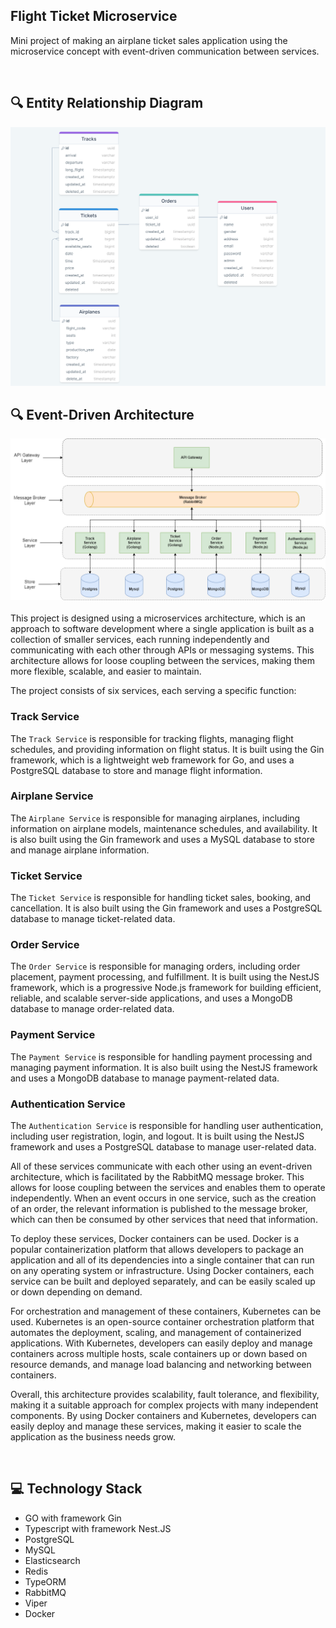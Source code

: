 ## Flight Ticket Microservice
Mini project of making an airplane ticket sales application using the microservice concept with event-driven communication between services.

<br>

## 🔍 Entity Relationship Diagram

<div align="center">
  
  <img src="https://raw.githubusercontent.com/bimaagung/flight-ticket-api-microservice/master/erdflightticket.png" width="600">

</div>

## 🔍 Event-Driven Architecture

<div align="center">
  
  <img src="https://raw.githubusercontent.com/bimaagung/flight-ticket-api-microservice/master/microservice.png" width="600">

</div>
<br>
This project is designed using a microservices architecture, which is an approach to software development where a single application is built as a collection of smaller services, each running independently and communicating with each other through APIs or messaging systems. This architecture allows for loose coupling between the services, making them more flexible, scalable, and easier to maintain.

The project consists of six services, each serving a specific function:

### Track Service
The `Track Service` is responsible for tracking flights, managing flight schedules, and providing information on flight status. It is built using the Gin framework, which is a lightweight web framework for Go, and uses a PostgreSQL database to store and manage flight information.

### Airplane Service
The `Airplane Service` is responsible for managing airplanes, including information on airplane models, maintenance schedules, and availability. It is also built using the Gin framework and uses a MySQL database to store and manage airplane information.

### Ticket Service
The `Ticket Service` is responsible for handling ticket sales, booking, and cancellation. It is also built using the Gin framework and uses a PostgreSQL database to manage ticket-related data.

### Order Service
The `Order Service` is responsible for managing orders, including order placement, payment processing, and fulfillment. It is built using the NestJS framework, which is a progressive Node.js framework for building efficient, reliable, and scalable server-side applications, and uses a MongoDB database to manage order-related data.

### Payment Service
The `Payment Service` is responsible for handling payment processing and managing payment information. It is also built using the NestJS framework and uses a MongoDB database to manage payment-related data.

### Authentication Service
The `Authentication Service` is responsible for handling user authentication, including user registration, login, and logout. It is built using the NestJS framework and uses a PostgreSQL database to manage user-related data.

All of these services communicate with each other using an event-driven architecture, which is facilitated by the RabbitMQ message broker. This allows for loose coupling between the services and enables them to operate independently. When an event occurs in one service, such as the creation of an order, the relevant information is published to the message broker, which can then be consumed by other services that need that information.

To deploy these services, Docker containers can be used. Docker is a popular containerization platform that allows developers to package an application and all of its dependencies into a single container that can run on any operating system or infrastructure. Using Docker containers, each service can be built and deployed separately, and can be easily scaled up or down depending on demand.

For orchestration and management of these containers, Kubernetes can be used. Kubernetes is an open-source container orchestration platform that automates the deployment, scaling, and management of containerized applications. With Kubernetes, developers can easily deploy and manage containers across multiple hosts, scale containers up or down based on resource demands, and manage load balancing and networking between containers.

Overall, this architecture provides scalability, fault tolerance, and flexibility, making it a suitable approach for complex projects with many independent components. By using Docker containers and Kubernetes, developers can easily deploy and manage these services, making it easier to scale the application as the business needs grow.

<br>

## 💻 Technology Stack

- GO with framework Gin
- Typescript with framework Nest.JS
- PostgreSQL
- MySQL
- Elasticsearch
- Redis
- TypeORM
- RabbitMQ
- Viper
- Docker
